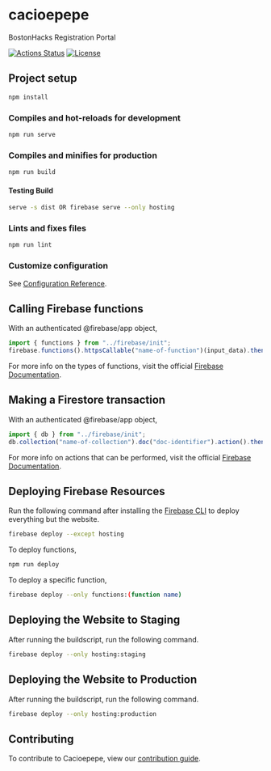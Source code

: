 # cacioepepe

BostonHacks Registration Portal

[![Actions Status](https://github.com/bostonhacks/cacioepepe/workflows/Build/badge.svg)](https://github.com/bostonhacks/cacioepepe/actions)
[![License](http://img.shields.io/badge/License-MIT-brightgreen.svg)](./LICENSE)

## Project setup

```bash
npm install
```

### Compiles and hot-reloads for development

```bash
npm run serve
```

### Compiles and minifies for production

```bash
npm run build
```

#### Testing Build

```bash
serve -s dist OR firebase serve --only hosting
```

### Lints and fixes files

```bash
npm run lint
```

### Customize configuration

See [Configuration Reference](https://cli.vuejs.org/config/).

## Calling Firebase functions

With an authenticated @firebase/app object,

```javascript
import { functions } from "../firebase/init";
firebase.functions().httpsCallable("name-of-function")(input_data).then(data => {...})
```

For more info on the types of functions, visit the official [Firebase Documentation](https://firebase.google.com/docs/functions).

## Making a Firestore transaction

With an authenticated @firebase/app object,

```javascript
import { db } from "../firebase/init";
db.collection("name-of-collection").doc("doc-identifier").action().then(data => {...})
```

For more info on actions that can be performed, visit the official [Firebase Documentation](https://firebase.google.com/docs/firestore).

## Deploying Firebase Resources

Run the following command after installing the [Firebase CLI](https://firebase.google.com/docs/cli) to deploy everything but the website.

```bash
firebase deploy --except hosting
```

To deploy functions,

```bash
npm run deploy
```

To deploy a specific function,

```bash
firebase deploy --only functions:(function name)
```

## Deploying the Website to Staging

After running the buildscript, run the following command.

```bash
firebase deploy --only hosting:staging
```

## Deploying the Website to Production

After running the buildscript, run the following command.

```bash
firebase deploy --only hosting:production
```

## Contributing

To contribute to Cacioepepe, view our [contribution guide](https://github.com/Bostonhacks/cacioepepe/blob/master/CONTRIBUTING.md).
